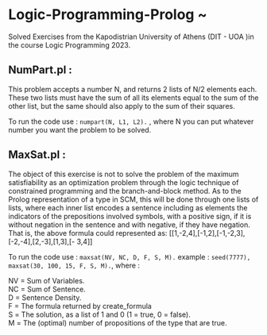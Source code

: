 # Logic-Programming-Prolog ~ 
Solved Exercises from the Kapodistrian University of Athens (DIT - UOA )in the course Logic Programming 2023.

## NumPart.pl :
This problem accepts a number N, and returns 2 lists of N/2 elements each. These two lists must have the sum of all its elements equal to the sum of the other list, but the same should also apply to the sum of their squares.

To run the code use : ```numpart(N, L1, L2).``` , where N you can put whatever number you want the problem to be solved.


## MaxSat.pl :
The object of this exercise is not to solve the problem of the maximum satisfiability as an optimization problem through the logic technique of constrained programming and the branch-and-block method. As to the Prolog representation of a type in SCM, this will be done through one lists of lists, where each inner list encodes a sentence including as elements the indicators of the prepositions involved symbols, with a positive sign, if it is without negation in the sentence and with negative, if they have negation. That is, the above formula could represented as: [[1,-2,4],[-1,2],[-1,-2,3],[-2,-4],[2,-3],[1,3],[- 3,4]]

To run the code use : ```maxsat(NV, NC, D, F, S, M).``` example : ```seed(7777), maxsat(30, 100, 15, F, S, M).```, where : 

NV = Sum of Variables. <br>
NC = Sum of Sentence. <br>
D  = Sentence Density. <br>
F  = The formula returned by create_formula <br>
S  = Τhe solution, as a list of 1 and 0 (1 = true, 0 = false). <br>
M  = Τhe (optimal) number of propositions of the type that are true. <br>

